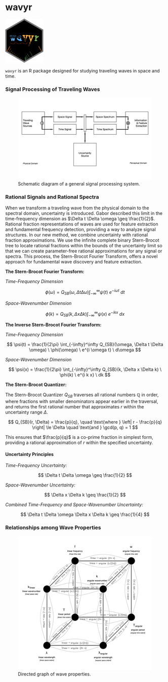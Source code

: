 wavyr
================

<img src="man/figures/wavyr_logo.png" data-align="right" width="120" />

`wavyr` is an R package designed for studying traveling waves in space
and time.

### Signal Processing of Traveling Waves

<figure>
<img src="man/figures/signals_spectra_schematic.png"
alt="Schematic diagram of a general signal processing system." />
<figcaption aria-hidden="true">Schematic diagram of a general signal
processing system.</figcaption>
</figure>

### Rational Signals and Rational Spectra

When we transform a traveling wave from the physical domain to the
spectral domain, uncertainty is introduced. Gabor described this limit
in the time-frequency dimension as
$\Delta t \Delta \omega \geq \frac{1}{2}$. Rational fraction
representations of waves are used for feature extraction and fundamental
frequency detection, providing a way to analyze signal structures. In
our new method, we combine uncertainty with rational fraction
approximations. We use the infinite complete binary Stern-Brocot tree to
locate rational fractions within the bounds of the uncertainty limit so
that we can create parameter-free rational approximations for any signal
or spectra. This process, the Stern-Brocot Fourier Transform, offers a
novel approach for fundamental wave discovery and feature extraction.

**The Stern-Brocot Fourier Transform:**

*Time-Frequency Dimension*

$$
\phi(\omega) = Q_{SB}(\omega, \Delta t \Delta \omega) \int_{-\infty}^\infty \psi(t) \ e^{-i \omega t} \ dt
$$

*Space-Wavenumber Dimension*

$$
\phi(k) = Q_{SB}(k, \Delta x \Delta k) \int_{-\infty}^\infty \psi(x) \ e^{-i k x} \ dx
$$

**The Inverse Stern-Brocot Fourier Transform:**

*Time-Frequency Dimension*

$$
\psi(t) = \frac{1}{2\pi} \int_{-\infty}^\infty Q_{SB}(\omega, \Delta t \Delta \omega) \ \phi(\omega) \ e^{i \omega t} \ d\omega
$$

*Space-Wavenumber Dimension*

$$
\psi(x) = \frac{1}{2\pi} \int_{-\infty}^\infty Q_{SB}(k, \Delta x \Delta k) \ \phi(k) \ e^{i k x} \ dk
$$

**The Stern-Brocot Quantizer:**

The Stern-Brocot Quantizer $Q_{SB}$ traverses all rational numbers
$\mathbb{Q}$ in order, where fractions with smaller denominators appear
earlier in the traversal, and returns the first rational number that
approximates $r$ within the uncertainty range $\Delta$.

$$
Q_{SB}(r, \Delta) = \frac{p}{q}, \quad \text{where } \left| r - \frac{p}{q} \right| \le \Delta \quad \text{and } \gcd(p, q) = 1
$$

This ensures that $\frac{p}{q}$ is a co-prime fraction in simplest form,
providing a rational approximation of $r$ within the specified
uncertainty.

#### Uncertainty Principles

*Time-Frequency Uncertainty:*

$$
\Delta t \Delta \omega \geq \frac{1}{2}
$$

*Space-Wavenumber Uncertainty:*

$$
\Delta x \Delta k \geq \frac{1}{2}
$$

*Combined Time-Frequency and Space-Wavenumber Uncertainty:*

$$
\Delta t \Delta \omega \Delta x \Delta k \geq \frac{1}{4}
$$

### Relationships among Wave Properties

<figure>
<img src="man/figures/wave_properties_directed_graph.png"
alt="Directed graph of wave properties." />
<figcaption aria-hidden="true">Directed graph of wave
properties.</figcaption>
</figure>
